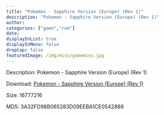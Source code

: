 ```yaml
---
title: "Pokemon - Sapphire Version (Europe) (Rev 1)"
description: "Pokemon - Sapphire Version (Europe) (Rev 1)"
author: 
categories: ["game","rom"]
date: 
displayInList: true
displayInMenu: false
dropCap: false
featuredImage: /img/miss/gamemiss.jpg
---
```


Description: Pokemon - Sapphire Version (Europe) (Rev 1)

Download: <a style="text-decoration:underline;" href="https://mega.nz/#!maIkQQhI!tu8Vev5ui-BNrt8ph4zp4fH_KqdBrX6hPxmiXAoSGHE" target = "_blank" rel = "nofollow" > Pokemon - Sapphire Version (Europe) (Rev 1)</a>

Size: 16777216

MD5: 3A32FD98B065283D09EEBA1CE0542888

